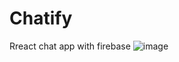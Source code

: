 # Chatify
Rreact chat app with firebase
![image](https://github.com/user-attachments/assets/ece79f23-8725-4f85-92f7-2e8fa69a7baf)
